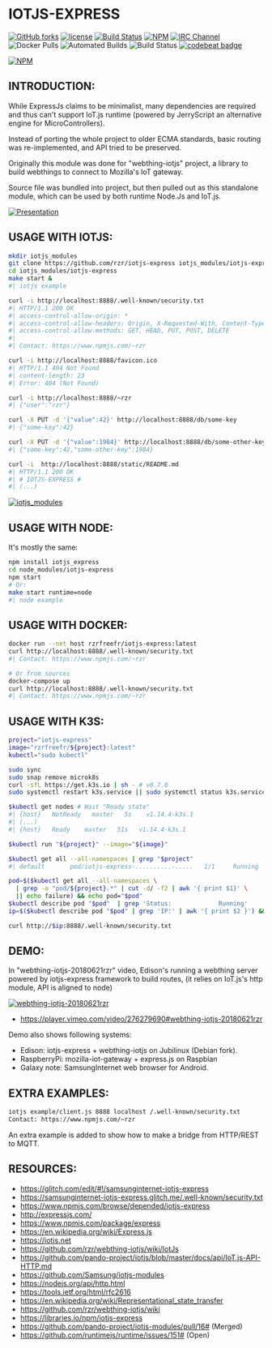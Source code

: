 # IOTJS-EXPRESS #

[![GitHub forks](
https://img.shields.io/github/forks/rzr/iotjs-express.svg?style=social&label=Fork&maxAge=2592000
)](
https://GitHub.com/rzr/iotjs-express/network/
)
[![license](
https://img.shields.io/badge/license-MIT-0.svg
)](MIT)
[![Build Status](
https://travis-ci.org/rzr/iotjs-express.svg?branch=master
)](
https://travis-ci.org/rzr/iotjs-express
)
[![NPM](
https://img.shields.io/npm/v/iotjs-express.svg
)](
https://www.npmjs.com/package/iotjs-express
)
[![IRC Channel](
https://img.shields.io/badge/chat-on%20freenode-brightgreen.svg
)](
https://kiwiirc.com/client/irc.freenode.net/#tizen
)
![Docker Pulls](
https://img.shields.io/docker/pulls/rzrfreefr/iotjs-express.svg
)
![Automated Builds](
https://img.shields.io/docker/automated/rzrfreefr/iotjs-express.svg
)
![Build Status](
https://img.shields.io/docker/build/rzrfreefr/iotjs-express.svg
)
[![codebeat badge](
https://codebeat.co/badges/b9167a25-1c70-4aad-8d32-2a08eb253e6e
)](
https://codebeat.co/projects/github-com-rzr-iotjs-express-master
)

[![NPM](
https://nodei.co/npm/iotjs-express.png
)](
https://npmjs.org/package/iotjs-express
)


## INTRODUCTION: ##

While ExpressJs claims to be minimalist,
many dependencies are required and thus can't support IoT.js runtime
(powered by JerryScript an alternative engine for MicroControllers).

Instead of porting the whole project to older ECMA standards, 
basic routing was re-implemented, and API tried to be preserved.

Originally this module was done for "webthing-iotjs" project,
a library to build webthings to connect to Mozilla's IoT gateway.

Source file was bundled into project, but then pulled out as this standalone module,
which can be used by both runtime Node.Js and IoT.js.

[![Presentation](https://image.slidesharecdn.com/webthing-iotjs-20181022rzr-181027220201/95/webthingiotjs20181027rzr-17-638.jpg)](https://www.slideshare.net/rzrfreefr/webthingiotjs20181022rzr-120959360/# "WebThingIotJs")


## USAGE WITH IOTJS: ##

```sh
mkdir iotjs_modules
git clone https://github.com/rzr/iotjs-express iotjs_modules/iotjs-express 
cd iotjs_modules/iotjs-express
make start &
#| iotjs example

curl -i http://localhost:8888/.well-known/security.txt
#| HTTP/1.1 200 OK
#| access-control-allow-origin: *
#| access-control-allow-headers: Origin, X-Requested-With, Content-Type, Accept
#| access-control-allow-methods: GET, HEAD, PUT, POST, DELETE
#| 
#| Contact: https://www.npmjs.com/~rzr

curl -i http://localhost:8888/favicon.ico
#| HTTP/1.1 404 Not Found
#| content-length: 23
#| Error: 404 (Not Found)

curl -i http://localhost:8888/~rzr
#| {"user":"rzr"}

curl -X PUT -d '{"value":42}' http://localhost:8888/db/some-key
#| {"some-key":42}

curl -X PUT -d '{"value":1984}' http://localhost:8888/db/some-other-key
#| {"some-key":42,"some-other-key":1984}

curl -i  http://localhost:8888/static/README.md  
#| HTTP/1.1 200 OK
#| # IOTJS-EXPRESS #
#| (...)
```

[![iotjs_modules](https://image.slidesharecdn.com/webthing-iotjs-tizenrt-cdl2018-20181117rzr-181118110813/95/webthingiotjstizenrtcdl201820181117rzr-24-638.jpg)](https://www.slideshare.net/rzrfreefr/webthingiotjstizenrtcdl201820181117rzr/24 "iotjs_modules")


## USAGE WITH NODE: ##

It's mostly the same:

```sh
npm install iotjs_express
cd node_modules/iotjs-express
npm start
# Or:
make start runtime=node
#| node example

```

## USAGE WITH DOCKER: ##

```sh
docker run --net host rzrfreefr/iotjs-express:latest
curl http://localhost:8888/.well-known/security.txt
#| Contact: https://www.npmjs.com/~rzr

# Or from sources
docker-compose up
curl http://localhost:8888/.well-known/security.txt
#| Contact: https://www.npmjs.com/~rzr

```

## USAGE WITH K3S: ##

```sh
project="iotjs-express"
image="rzrfreefr/${project}:latest"
kubectl="sudo kubectl"

sudo sync
sudo snap remove microk8s
curl -sfL https://get.k3s.io | sh - # v0.7.0
sudo systemctl restart k3s.service || sudo systemctl status k3s.service

$kubectl get nodes # Wait "Ready state"
#| {host}   NotReady   master   5s    v1.14.4-k3s.1
#| (...)
#| {host}   Ready    master   51s   v1.14.4-k3s.1

$kubectl run "${project}" --image="${image}"

$kubectl get all --all-namespaces | grep "$project"
#| default       pod/iotjs-express-..........-.....   1/1     Running     0          ..s

pod=$($kubectl get all --all-namespaces \
  | grep -o "pod/${project}.*" | cut -d/ -f2 | awk '{ print $1}' \
  || echo failure) && echo pod="$pod"
$kubectl describe pod "$pod"  | grep 'Status:             Running'
ip=$($kubectl describe pod "$pod" | grep 'IP:' | awk '{ print $2 }') && echo "ip=${ip}"

curl http://$ip:8888/.well-known/security.txt
```


## DEMO: ##

In "webthing-iotjs-20180621rzr" video,
Edison's running a webthing server powered by iotjs-express framework to build routes,
(it relies on IoT.js's http module, API is aligned to node)

[![webthing-iotjs-20180621rzr](https://camo.githubusercontent.com/8892251f72dae9fa1c508da8abc33cbc2f6a0e75/68747470733a2f2f732d6f70656e736f757263652e6f72672f77702d636f6e74656e742f75706c6f6164732f323031382f30362f7765627468696e672d696f746a732d3230313830363231727a722e676966#webthing-iotjs-20180621rzr.gif)](https://www.slideshare.net/rzrfreefr/webthingiotjs20181022rzr-120959360/41#webthing-iotjs-20180621rzr "Demo")

* https://player.vimeo.com/video/276279690#webthing-iotjs-20180621rzr

Demo also shows following systems:

* Edison: iotjs-express + webthing-iotjs on Jubilinux (Debian fork).
* RaspberryPi: mozilla-iot-gateway + express.js on Raspbian
* Galaxy note: SamsungInternet web browser for Android.


## EXTRA EXAMPLES: ##

```sh
iotjs example/client.js 8888 localhost /.well-known/security.txt
Contact: https://www.npmjs.com/~rzr
```

An extra example is added to show how to make a bridge from HTTP/REST to MQTT.


## RESOURCES: ##

* https://glitch.com/edit/#!/samsunginternet-iotjs-express
* https://samsunginternet-iotjs-express.glitch.me/.well-known/security.txt
* https://www.npmjs.com/browse/depended/iotjs-express
* http://expressjs.com/
* https://www.npmjs.com/package/express
* https://en.wikipedia.org/wiki/Express.js
* https://iotjs.net
* https://github.com/rzr/webthing-iotjs/wiki/IotJs
* https://github.com/pando-project/iotjs/blob/master/docs/api/IoT.js-API-HTTP.md
* https://github.com/Samsung/iotjs-modules
* https://nodejs.org/api/http.html
* https://tools.ietf.org/html/rfc2616
* https://en.wikipedia.org/wiki/Representational_state_transfer
* https://github.com/rzr/webthing-iotjs/wiki
* https://libraries.io/npm/iotjs-express
* https://github.com/pando-project/iotjs-modules/pull/16# (Merged)
* https://github.com/runtimejs/runtime/issues/151# (Open)
